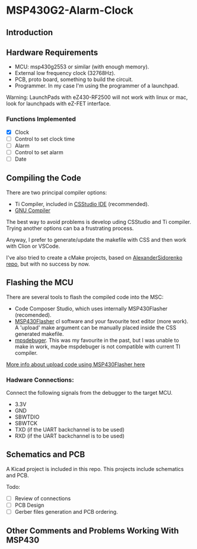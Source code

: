 # MSP430G2-Alarm-Clock

## Introduction

## Hardware Requirements

 - MCU: msp430g2553 or similar (with enough memory).
 - External low frequency clock (32768Hz).
 - PCB, proto board, something to build the circuit.
 - Programmer. In my case I'm using the programmer of a launchpad.

Warning: LaunchPads with eZ430-RF2500 will not work with linux or mac, look for launchpads with eZ-FET interface.

### Functions Implemented

 - [x] Clock
 - [ ] Control to set clock time
 - [ ] Alarm
 - [ ] Control to set alarm
 - [ ] Date

## Compiling the Code

There are two principal compiler options:
 * Ti Compiler, included in [CSStudio IDE](https://www.ti.com/tool/CCSTUDIO) (recommended).
 * [GNU Compiler](https://www.ti.com/tool/MSP430-GCC-OPENSOURCE) 

The best way to avoid problems is develop uding CSStudio and Ti compiler. Trying another options can ba a frustrating process.

Anyway, I prefer to generate/update the makefile with CSS and then work with Clion or VSCode.

I've also tried to create a cMake projects, based on [AlexanderSidorenko repo](https://github.com/AlexanderSidorenko/msp-cmake), but with no success by now.

## Flashing the MCU
There are several tools to flash the compiled code into the MSC:
 * Code Composer Studio, which uses internally MSP430Flasher (recomended).
 * [MSP430Flasher](https://www.ti.com/tool/MSP430-FLASHER) cl software and your favourite text editor (more work). A 'upload' make argument can be manually placed inside the CSS generated makefile.
 * [mpsdebuger](https://dlbeer.co.nz/mspdebug/). This was my favourite in the past, but I was unable to make in work, maybe mspdebuger is not compatible with current TI compiler.

[More info about upload code using MSP430Flasher here](https://github.com/mafdezmoreno/Testing_MSP430G2)

### Hadware Connections:

Connect the following signals from the debugger to the target MCU.

 * 3.3V
 * GND
 * SBWTDIO
 * SBWTCK
 * TXD (if the UART backchannel is to be used)
 * RXD (if the UART backchannel is to be used)

## Schematics and PCB

A Kicad project is included in this repo. This projects include schematics and PCB.

Todo:
 - [ ] Review of connections
 - [ ] PCB Design
 - [ ] Gerber files generation and PCB ordering.

## Other Comments and Problems Working With MSP430


